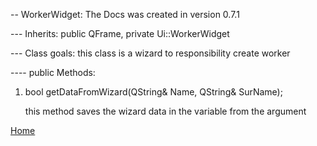 -- WorkerWidget: The Docs was created in version 0.7.1 

--- Inherits: public QFrame, private Ui::WorkerWidget

--- Class goals: this class is a wizard to responsibility create worker 

---- public Methods:

1. bool getDataFromWizard(QString& Name, QString& SurName);

    this method saves the wizard data in the variable from the argument

[Home](../../ReadMe.md) 